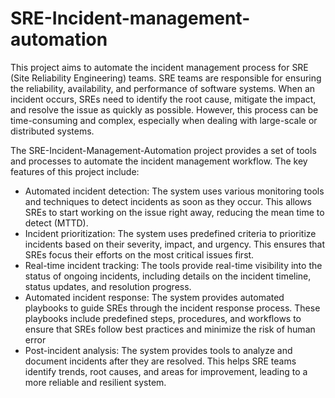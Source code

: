 # SRE-Incident-management-automation

This project aims to automate the incident management process for SRE (Site Reliability Engineering) teams. SRE teams are responsible for ensuring the reliability, availability, and performance of software systems. When an incident occurs, SREs need to identify the root cause, mitigate the impact, and resolve the issue as quickly as possible. However, this process can be time-consuming and complex, especially when dealing with large-scale or distributed systems.

The SRE-Incident-Management-Automation project provides a set of tools and processes to automate the incident management workflow. The key features of this project include:

* Automated incident detection: The system uses various monitoring tools and techniques to detect incidents as soon as they occur. This allows SREs to start working on the issue right away, reducing the mean time to detect (MTTD).
* Incident prioritization: The system uses predefined criteria to prioritize incidents based on their severity, impact, and urgency. This ensures that SREs focus their efforts on the most critical issues first.
* Real-time incident tracking: The tools provide real-time visibility into the status of ongoing incidents, including details on the incident timeline, status updates, and resolution progress.
* Automated incident response: The system provides automated playbooks to guide SREs through the incident response process. These playbooks include predefined steps, procedures, and workflows to ensure that SREs follow best practices and minimize the risk of human error
* Post-incident analysis: The system provides tools to analyze and document incidents after they are resolved. This helps SRE teams identify trends, root causes, and areas for improvement, leading to a more reliable and resilient system.


